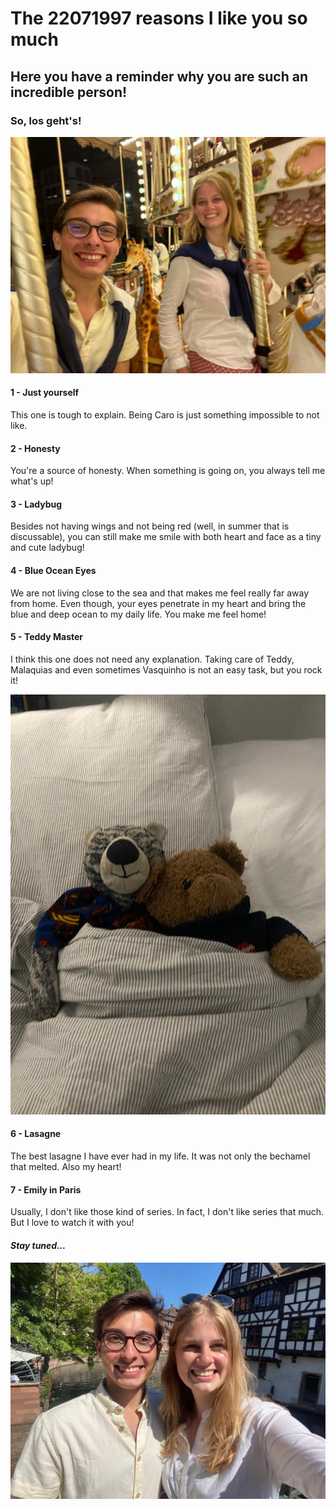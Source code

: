 # The 22071997 reasons I like you so much

## Here you have a reminder why you are such an incredible person!

### So, los geht's!

![Image](2.jpeg)

#### **1 - Just yourself**
This one is tough to explain. Being Caro is just something impossible to not like.

#### **2 - Honesty**
You're a source of honesty. When something is going on, you always tell me what's up!

#### **3 - Ladybug**
Besides not having wings and not being red (well, in summer that is discussable), you can still make me smile with both heart and face as a tiny and cute ladybug!

#### **4 - Blue Ocean Eyes**
We are not living close to the sea and that makes me feel really far away from home. Even though, your eyes penetrate in my heart and bring the blue and deep ocean to my daily life. You make me feel home! 

#### **5 - Teddy Master**
I think this one does not need any explanation. Taking care of Teddy, Malaquias and even sometimes Vasquinho is not an easy task, but you rock it!

![Image](6.jpg)

#### **6 - Lasagne**
The best lasagne I have ever had in my life. It was not only the bechamel that melted. Also my heart!

#### **7 - Emily in Paris**
Usually, I don't like those kind of series. In fact, I don't like series that much. But I love to watch it with you!

#### _Stay tuned..._

![Image](3.jpeg)

<!--- List

1. Numbered
2. List

**Bold** and _Italic_ and `Code` text

[Link](url) and ![Image](src)

For more details see [Basic writing and formatting syntax](https://docs.github.com/en/github/writing-on-github/getting-started-with-writing-and-formatting-on-github/basic-writing-and-formatting-syntax).-->

